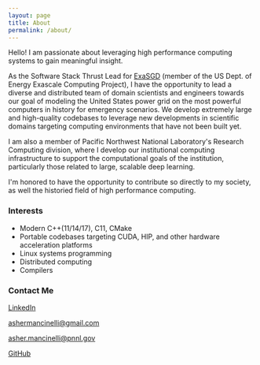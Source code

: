 ```yaml
---
layout: page
title: About
permalink: /about/
---
```


Hello! I am passionate about leveraging high performance computing systems to gain meaningful insight.

As the Software Stack Thrust Lead for [ExaSGD](https://www.exascaleproject.org/research-project/exasgd/) (member of the US Dept. of Energy Exascale Computing Project), I have the opportunity to lead a diverse and distributed team of domain scientists and engineers towards our goal of modeling the United States power grid on the most powerful computers in history for emergency scenarios.
We develop extremely large and high-quality codebases to leverage new developments in scientific domains targeting computing environments that have not been built yet.

I am also a member of Pacific Northwest National Laboratory's Research Computing division, where I develop our institutional computing infrastructure to support the computational goals of the institution, particularly those related to large, scalable deep learning.

I'm honored to have the opportunity to contribute so directly to my society, as well the historied field of high performance computing.

### Interests

- Modern C++(11/14/17), C11, CMake
- Portable codebases targeting CUDA, HIP, and other hardware acceleration platforms
- Linux systems programming
- Distributed computing
- Compilers

### Contact Me

[LinkedIn](https://www.linkedin.com/in/asher-mancinelli-bb4a56144/)

[ashermancinelli@gmail.com](mailto:ashermancinelli@gmail.com)

[asher.mancinelli@pnnl.gov](mailto:asher.mancinelli@pnnl.gov)

[GitHub](github.com/ashermancinelli)
